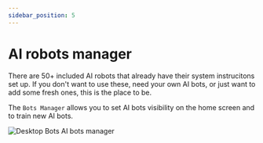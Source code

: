 ```yaml
---
sidebar_position: 5
---
```


# AI robots manager

There are 50+ included AI robots that already have their system instrucitons set up. If you don't want to use these, need your own AI bots, or just want to add some fresh ones, this is the place to be.

The `Bots Manager` allows you to set AI bots visibility on the home screen and to train new AI bots.

![Desktop Bots AI bots manager](/img/docs/desktop-bots-ai-bots-manager.jpg)
